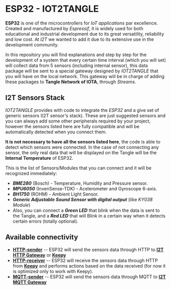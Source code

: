 # ESP32 - IOT2TANGLE

**ESP32** is one of the microcontrollers for *IoT applications* par excellence. Created and manufactured by *Espressif*, it is widely used for both educational and industrial development due to its great versatility, reliability and low cost. At *I2T* we wanted to add it due to its extensive use in the development community.

In this repository you will find explanations and step by step for the development of a system that every certain time interval (which you will set) will collect data from 5 sensors (including internal sensor), this data package will be sent to a special gateway designed by *IOT2TANGLE* that you will have on the local network. This gateway will be in charge of adding these packages to **Tangle Network of IOTA**, through *Streams*.

## I2T Sensors Stack

*IOT2TANGLE* provides with code to integrate the *ESP32* and a give set of generic sensors (I2T sensor's stack). These are just suggested sensors and you can always add some other peripherals required by your project, however the sensors listed here are fully compatible and will be automatically detected when you connect them.

**It is not necessary to have all the sensors listed here**, the code is able to detect which sensors were connected. In the case of not connecting any sensor, the only real data that will be displayed on the Tangle will be the **Internal Temperature** of ESP32.

This is the list of Sensors/Modules that you can connect and it will be recognized immediately:
- ***BME280*** (Bosch) - Temperature, Humidity and Pressure sensor.
- ***MPU6050*** (InvenSense-TDK) - Acelerometer and Gyroscope 6-axis.
- ***BH1750*** (ROHM) - Ambient Light Sensor.
- ***Generic Adjustable Sound Sensor with digital output*** (like *KY038 Module*)
- Also, you can connect a ***Green LED*** that blink when the data is sent to the Tangle, and a ***Red LED*** that will Blink in a certain way when it detects certain errors (totally optional).

## Available connectivity
- **[HTTP-sender](https://github.com/iot2tangle/ESP32/tree/main/http-sender)** -- ESP32 will send the sensors data through HTTP to **[I2T HTTP Gateway](https://github.com/iot2tangle/Streams-http-gateway)** or **[Keepy](https://github.com/iot2tangle/Keepy)**
- **[HTTP-receiver](https://github.com/iot2tangle/ESP32/tree/main/http-receiver)** -- ESP32 will receive the sensors data through HTTP from **[Keepy](https://github.com/iot2tangle/Keepy)** and performs actions based on the data received (for now it is optimized only to work with Keepy).
- **[MQTT-sender](https://github.com/iot2tangle/ESP32/tree/main/mqtt-sender)** -- ESP32 will send the sensors data through MQTT to **[I2T MQTT Gateway](https://github.com/iot2tangle/Streams-mqtt-gateway)**
